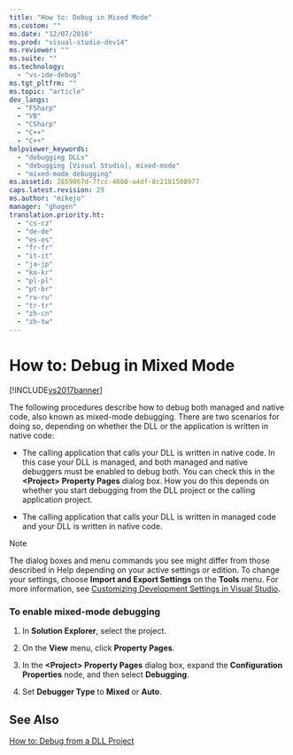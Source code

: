 ```yaml
---
title: "How to: Debug in Mixed Mode"
ms.custom: ""
ms.date: "12/07/2016"
ms.prod: "visual-studio-dev14"
ms.reviewer: ""
ms.suite: ""
ms.technology: 
  - "vs-ide-debug"
ms.tgt_pltfrm: ""
ms.topic: "article"
dev_langs: 
  - "FSharp"
  - "VB"
  - "CSharp"
  - "C++"
  - "C++"
helpviewer_keywords: 
  - "debugging DLLs"
  - "debugging [Visual Studio], mixed-mode"
  - "mixed-mode debugging"
ms.assetid: 2859067d-7fcc-46b0-a4df-8c2101500977
caps.latest.revision: 29
ms.author: "mikejo"
manager: "ghogen"
translation.priority.ht: 
  - "cs-cz"
  - "de-de"
  - "es-es"
  - "fr-fr"
  - "it-it"
  - "ja-jp"
  - "ko-kr"
  - "pl-pl"
  - "pt-br"
  - "ru-ru"
  - "tr-tr"
  - "zh-cn"
  - "zh-tw"
---
```

# How to: Debug in Mixed Mode
[!INCLUDE[vs2017banner](../code-quality/includes/vs2017banner.md)]

The following procedures describe how to debug both managed and native code, also known as mixed-mode debugging. There are two scenarios for doing so, depending on whether the DLL or the application is written in native code:  
  
-   The calling application that calls your DLL is written in native code. In this case your DLL is managed, and both managed and native debuggers must be enabled to debug both. You can check this in the **\<Project> Property Pages** dialog box. How you do this depends on whether you start debugging from the DLL project or the calling application project.  
  
-   The calling application that calls your DLL is written in managed code and your DLL is written in native code.  
  
> [!NOTE]
>  The dialog boxes and menu commands you see might differ from those described in Help depending on your active settings or edition. To change your settings, choose **Import and Export Settings** on the **Tools** menu. For more information, see [Customizing Development Settings in Visual Studio](http://msdn.microsoft.com/en-us/22c4debb-4e31-47a8-8f19-16f328d7dcd3).  
  
### To enable mixed-mode debugging  
  
1.  In **Solution Explorer**, select the project.  
  
2.  On the **View** menu, click **Property Pages**.  
  
3.  In the **\<Project> Property Pages** dialog box, expand the **Configuration Properties** node, and then select **Debugging**.  
  
4.  Set **Debugger Type** to **Mixed** or **Auto**.  
  
## See Also  
 [How to: Debug from a DLL Project](../debugger/how-to--debug-from-a-dll-project.md)